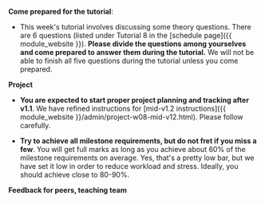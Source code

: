 **Come prepared for the tutorial**:

* This week's tutorial involves discussing some theory questions. There are 6 questions (listed under Tutorial 8 in the [schedule page]({{ module_website }}). **Please divide the questions among yourselves and come prepared to answer them during the tutorial.** We will not be able to finish all five questions during the tutorial unless you come prepared.


**Project**

* **You are expected to start proper project planning and tracking after v1.1**. We have refined instructions for [mid-v1.2 instructions]({{ module_website }}/admin/project-w08-mid-v12.html). Please follow carefully.

* **Try to achieve all milestone requirements, but do not fret if you miss a few**.  You will get full marks as long as you achieve about 60% of the milestone requirements on average. Yes, that's a pretty low bar, but we have set it low in order to reduce workload and stress. Ideally, you should achieve close to 80-90%.


**Feedback for peers, teaching team**
